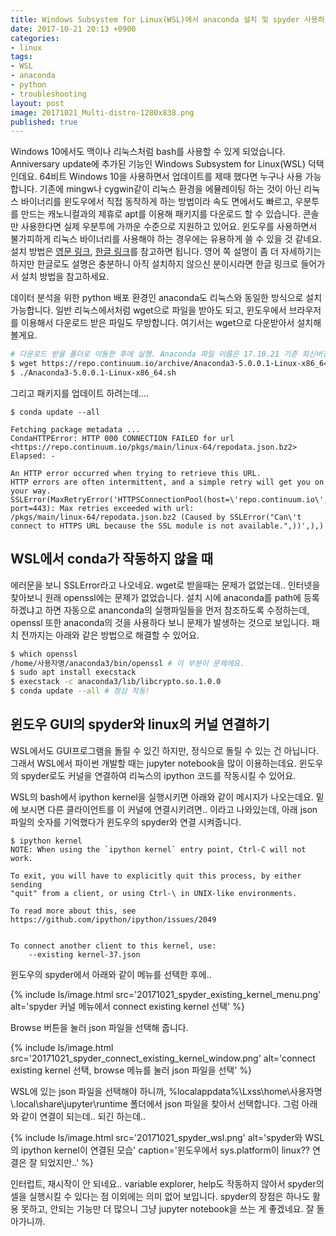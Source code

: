 ```yaml
---
title: Windows Subsystem for Linux(WSL)에서 anaconda 설치 및 spyder 사용하기
date: 2017-10-21 20:13 +0900
categories:
- linux
tags:
- WSL
- anaconda
- python
- troubleshooting
layout: post
image: 20171021_Multi-distro-1280x838.png 
published: true
---
```


Windows 10에서도 맥이나 리눅스처럼 bash를 사용할 수 있게 되었습니다. Anniversary update에 추가된 기능인 Windows Subsystem for Linux(WSL) 덕택인데요. 64비트 Windows 10을 사용하면서 업데이트를 제때 했다면 누구나 사용 가능합니다. 기존에 mingw나 cygwin같이 리눅스 환경을 에뮬레이팅 하는 것이 아닌 리눅스 바이너리를 윈도우에서 직접 동작하게 하는 방법이라 속도 면에서도 빠르고, 우분투를 만드는 캐노니컬과의 제휴로 apt를 이용해 패키지를 다운로드 할 수 있습니다. 콘솔만 사용한다면 실제 우분투에 가까운 수준으로 지원하고 있어요. 윈도우를 사용하면서 불가피하게 리눅스 바이너리를 사용해야 하는 경우에는 유용하게 쓸 수 있을 것 같네요. 설치 방법은 [영문 링크], [한글 링크]를 참고하면 됩니다. 영어 쪽 설명이 좀 더 자세하기는 하지만 한글로도 설명은 충분하니 아직 설치하지 않으신 분이시라면 한글 링크로 들어가서 설치 방법을 참고하세요.

[영문 링크]: https://msdn.microsoft.com/en-us/commandline/wsl/install_guide
[한글 링크]: https://blogs.msdn.microsoft.com/eva/?p=7633

데이터 분석을 위한 python 배포 환경인 anaconda도 리눅스와 동일한 방식으로 설치 가능합니다. 일반 리눅스에서처럼 wget으로 파일을 받아도 되고, 윈도우에서 브라우저를 이용해서 다운로드 받은 파일도 무방합니다. 여기서는 wget으로 다운받아서 설치해 볼게요. 

```bash
# 다운로드 받을 폴더로 이동한 후에 실행. Anaconda 파일 이름은 17.10.21 기준 최신버전입니다.
$ wget https://repo.continuum.io/archive/Anaconda3-5.0.0.1-Linux-x86_64.sh
$ ./Anaconda3-5.0.0.1-Linux-x86_64.sh
```

그리고 패키지를 업데이트 하려는데....

```
$ conda update --all

Fetching package metadata ...
CondaHTTPError: HTTP 000 CONNECTION FAILED for url <https://repo.continuum.io/pkgs/main/linux-64/repodata.json.bz2>
Elapsed: -

An HTTP error occurred when trying to retrieve this URL.
HTTP errors are often intermittent, and a simple retry will get you on your way.
SSLError(MaxRetryError('HTTPSConnectionPool(host=\'repo.continuum.io\', port=443): Max retries exceeded with url: 
/pkgs/main/linux-64/repodata.json.bz2 (Caused by SSLError("Can\'t connect to HTTPS URL because the SSL module is not available.",))',),)
```

## WSL에서 conda가 작동하지 않을 때

에러문을 보니 SSLError라고 나오네요. wget로 받을때는 문제가 없었는데.. 인터넷을 찾아보니 원래 openssl에는 문제가 없었습니다. 설치 시에 anaconda를 path에 등록하겠냐고 하면 자동으로 ananconda의 실행파일들을 먼저 참조하도록 수정하는데, openssl 또한 anaconda의 것을 사용하다 보니 문제가 발생하는 것으로 보입니다. 패치 전까지는 아래와 같은 방법으로 해결할 수 있어요.

```bash
$ which openssl
/home/사용자명/anaconda3/bin/openssl # 이 부분이 문제에요.
$ sudo apt install execstack
$ execstack -c anaconda3/lib/libcrypto.so.1.0.0
$ conda update --all # 정상 작동!
```

## 윈도우 GUI의 spyder와 linux의 커널 연결하기

WSL에서도 GUI프로그램을 돌릴 수 있긴 하지만, 정식으로 돌릴 수 있는 건 아닙니다. 그래서 WSL에서 파이썬 개발할 때는 jupyter notebook을 많이 이용하는데요. 윈도우의 spyder로도 커널을 연결하여 리눅스의 ipython 코드를 작동시킬 수 있어요.

WSL의 bash에서 ipython kernel을 실행시키면 아래와 같이 메시지가 나오는데요. 밑에 보시면 다른 클라이언트를 이 커널에 연결시키려면.. 이라고 나와있는데, 아래 json 파일의 숫자를 기억했다가 윈도우의 spyder와 연결 시켜줍니다.

```
$ ipython kernel
NOTE: When using the `ipython kernel` entry point, Ctrl-C will not work.

To exit, you will have to explicitly quit this process, by either sending
"quit" from a client, or using Ctrl-\ in UNIX-like environments.

To read more about this, see https://github.com/ipython/ipython/issues/2049


To connect another client to this kernel, use:
    --existing kernel-37.json
```

윈도우의 spyder에서 아래와 같이 메뉴를 선택한 후에..

{% include ls/image.html
   src='20171021_spyder_existing_kernel_menu.png'
   alt='spyder 커널 메뉴에서 connect existing kernel 선택' %}

Browse 버튼을 눌러 json 파일을 선택해 줍니다.

{% include ls/image.html
   src='20171021_spyder_connect_existing_kernel_window.png'
   alt='connect existing kernel 선택, browse 메뉴를 눌러 json 파일을 선택' %}

WSL에 있는 json 파일을 선택해야 하니까, %localappdata%\Lxss\home\사용자명\\.local\share\jupyter\runtime 폴더에서 json 파일을 찾아서 선택합니다. 그럼 아래와 같이 연결이 되는데.. 되긴 하는데..

{% include ls/image.html
   src='20171021_spyder_wsl.png'
   alt='spyder와 WSL의 ipython kernel이 연결된 모습'
   caption='윈도우에서 sys.platform이 linux?? 연결은 잘 되었지만..' %}

인터럽트, 재시작이 안 되네요.. variable explorer, help도 작동하지 않아서 spyder의 셀을 실행시킬 수 있다는 점 이외에는 의미 없어 보입니다. spyder의 장점은 하나도 활용 못하고, 안되는 기능만 더 많으니 그냥 jupyter notebook을 쓰는 게 좋겠네요. 잘 돌아가니까.
